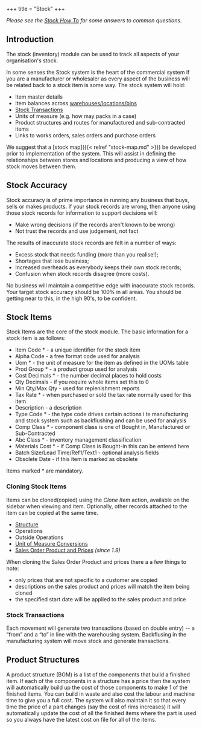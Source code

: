 +++
title = "Stock"
+++

*Please see the [Stock How To](/docs/faq/stock) for some answers to common questions.*

## Introduction

The stock (inventory) module can be used to track all aspects of your organisation's stock.

In some senses the Stock system is the heart of the commercial system if you are a manufacturer or wholesaler as every aspect of the business will be related back to a stock item is some way. The stock system will hold:

* Item master details
* Item balances across [warehouses/locations/bins]()
* [Stock Transactions](#stock-transactions)
* Units of measure (e.g. how may packs in a case)
* Product structures and routes for manufactured and sub-contracted items
* Links to works orders, sales orders and purchase orders

We suggest that a [stock map]({{< relref "stock-map.md" >}}) be developed prior to implementation of the system. This will assist in defining the relationships between stores and locations and producing a view of how stock moves between them.

## Stock Accuracy

Stock accuracy is of prime importance in running any business that buys, sells or makes products. If your stock records are wrong, then anyone using those stock records for information to support decisions will:

* Make wrong decisions (if the records aren't known to be wrong)
* Not trust the records and use judgement, not fact

The results of inaccurate stock records are felt in a number of ways:

* Excess stock that needs funding (more than you realise!);
* Shortages that lose business;
* Increased overheads as everybody keeps their own stock records;
* Confusion when stock records disagree (more costs).

No business will maintain a competitive edge with inaccurate stock records. Your target stock accuracy should be 100% in all areas. You should be getting near to this, in the high 90's, to be confident.

## Stock Items

Stock Items are the core of the stock module. The basic information for a stock item is as follows:

* Item Code * - a unique identifier for the stock item
* Alpha Code - a free format code used for analysis
* Uom * - the unit of measure for the item as defined in the UOMs table
* Prod Group * - a product group used for analysis
* Cost Decimals * - the number decimal places to hold costs
* Qty Decimals - if you require whole items set this to 0
* Min Qty/Max Qty - used for replenishment reports
* Tax Rate * - when purchased or sold the tax rate normally used for this item
* Description - a description
* Type Code * - the type code drives certain actions i te manufacturing and stock system such as backflushing and can be used for analysis
* Comp Class * - component class is one of Bought in, Manufactured or Sub-Contracted
* Abc Class * - inventory management classification
* Materials Cost * - if Comp Class is Bought-in this can be entered here
* Batch Size/Lead Time/Ref1/Text1 - optional analysis fields
* Obsolete Date - if this item is marked as obsolete

Items marked * are mandatory.

### Cloning Stock Items

Items can be cloned(copied) using the *Clone Item* action, available on the sidebar when viewing and item. Optionally, other records attached to the item can be copied at the same time.

- [Structure](#product-structures)
- Operations
- Outside Operations
- [Unit of Measure Conversions](/setup/manufacturing#uom-conversions)
- [Sales Order Product and Prices](/modules/logistics/sales/sales-order-processing#product-lines) *(since 1.9)*

When cloning the Sales Order Product and prices there a a few things to note:

- only prices that are not specific to a customer are copied
- descriptions on the sales product and prices will match the item being cloned
- the specified start date will be applied to the sales product and price

### Stock Transactions

Each movement will generate two transactions (based on double entry) -- a “from” and a “to” in line with the warehousing system. Backflusing in the manufacturing system will move stock and generate transactions.

## Product Structures

A product structure (BOM) is a list of the components that build a
finished item. If each of the components in a structure has a price then the
system will automatically build up the cost of those components to make 1 of
the finished items. You can build in waste and also cost the labour and
machine time to give you a full cost. The system will also maintain it so that
every time the price of a part changes (say the cost of rims increases)
it will automatically update the cost of all the finished items where the
part is used so you always have the latest cost on file for all of the items.

